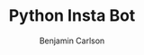---
layout: post
title: "Python Insta Bot"
# date: 04-04-20
categories: ['']
comments: true
author: Benjamin Carlson
description: 
keywords: ''
img: 
alt:
---